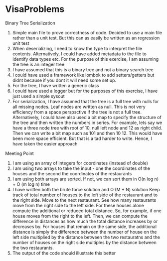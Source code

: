 # VisaProblems

Binary Tree Serialization

1. Simple main file to prove correctness of code.  Decided to use a main file rather than a unit test.  But this can as easily be written as an regression unit test
2. When deserializing, I need to know the type to interpret the file contents. Alternatively, I could have added metadata to the file to identify data types etc.  For the purpose of this exercise, I am assuming the tree is an integer tree
3. I have assumed that this is a binary tree and not a binary search tree
4. I could have used a framework like lombok to add setters/getters but didnt because if you dont it will need some set up.
5. For the tree, I have written a generic class
6. I could have used a logger but for the purposes of this exercise, I have just used a simple sysout
7. For serialization, I have assumed that the tree is a full tree with nulls for all missing nodes.  Leaf nodes are written as null.  This is not very efficiency from a space perspsctive if the tree is not a full tree.  Alternatively, I could have also used a bit map to specify the structure of the tree and then written the numbers in series. For example, lets say we have a three node tree with root of 10, null left node and 12 as right child.  Then we can write a bit map such as 101 and then 10 12.  This would have been more space efficient.  But that is a tad harder to write. Hence, I have taken the easier approach

Meeting Point

1. I am using an array of integers for coordinates (instead of double)
2. I am using two arrays to take the input - one the coordinates of the houses and the second the coordinates of the restaurants
3. I am using both arrays are sorted.  If not, we can sort them in O(n log n) + O (m log n) time
4. I have written both the brute force solution and O (M + N) solution
Keep track of total number of houses to the left side of the restaurant and to the right side.  Move to the next restaurant.  See how many restaurants move from the right side to the left side.  For these houses alone compute the additional or reduced total distance.  So, for example, if one house moves from the right to the left. Then, we can compute the difference in distances as how much the total distance increases by or decreases by.  For houses that remain on the same side, the additional distance is simply the difference between the number of house on the left side multiplied by the distance between the two restauratns and the number of houses on the right side multiples by the distance between the two restaurants.
5. The output of the code should illustrate this better